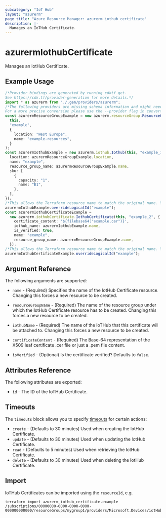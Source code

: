 ```yaml
---
subcategory: "IoT Hub"
layout: "azurerm"
page_title: "Azure Resource Manager: azurerm_iothub_certificate"
description: |-
  Manages an IoTHub Certificate.
---
```


# azurermIothubCertificate

Manages an IotHub Certificate.

## Example Usage

```typescript
/*Provider bindings are generated by running cdktf get.
See https://cdk.tf/provider-generation for more details.*/
import * as azurerm from "./.gen/providers/azurerm";
/*The following providers are missing schema information and might need manual adjustments to synthesize correctly: azurerm.
For a more precise conversion please use the --provider flag in convert.*/
const azurermResourceGroupExample = new azurerm.resourceGroup.ResourceGroup(
  this,
  "example",
  {
    location: "West Europe",
    name: "example-resources",
  }
);
const azurermIothubExample = new azurerm.iothub.Iothub(this, "example_1", {
  location: azurermResourceGroupExample.location,
  name: "example",
  resource_group_name: azurermResourceGroupExample.name,
  sku: [
    {
      capacity: "1",
      name: "B1",
    },
  ],
});
/*This allows the Terraform resource name to match the original name. You can remove the call if you don't need them to match.*/
azurermIothubExample.overrideLogicalId("example");
const azurermIothubCertificateExample =
  new azurerm.iothubCertificate.IothubCertificate(this, "example_2", {
    certificate_content: '${filebase64("example.cer")}',
    iothub_name: azurermIothubExample.name,
    is_verified: true,
    name: "example",
    resource_group_name: azurermResourceGroupExample.name,
  });
/*This allows the Terraform resource name to match the original name. You can remove the call if you don't need them to match.*/
azurermIothubCertificateExample.overrideLogicalId("example");

```

## Argument Reference

The following arguments are supported:

*   `name` - (Required) Specifies the name of the IotHub Certificate resource. Changing this forces a new resource to be created.

*   `resourceGroupName` - (Required) The name of the resource group under which the IotHub Certificate resource has to be created. Changing this forces a new resource to be created.

*   `iothubName` - (Required) The name of the IoTHub that this certificate will be attached to. Changing this forces a new resource to be created.

*   `certificateContent` - (Required) The Base-64 representation of the X509 leaf certificate .cer file or just a .pem file content.

*   `isVerified` - (Optional) Is the certificate verified? Defaults to `false`.

## Attributes Reference

The following attributes are exported:

* `id` - The ID of the IoTHub Certificate.

## Timeouts

The `timeouts` block allows you to specify [timeouts](https://www.terraform.io/language/resources/syntax#operation-timeouts) for certain actions:

* `create` - (Defaults to 30 minutes) Used when creating the IotHub Certificate.
* `update` - (Defaults to 30 minutes) Used when updating the IotHub Certificate.
* `read` - (Defaults to 5 minutes) Used when retrieving the IotHub Certificate.
* `delete` - (Defaults to 30 minutes) Used when deleting the IotHub Certificate.

## Import

IoTHub Certificates can be imported using the `resourceId`, e.g.

```console
terraform import azurerm_iothub_certificate.example /subscriptions/00000000-0000-0000-0000-000000000000/resourceGroups/mygroup1/providers/Microsoft.Devices/iotHubs/example/certificates/example
```
